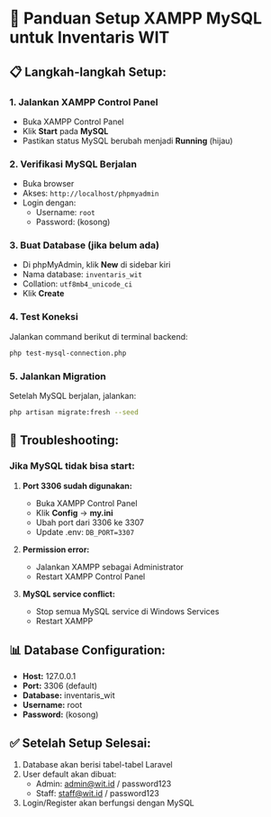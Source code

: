 # 🚀 Panduan Setup XAMPP MySQL untuk Inventaris WIT

## 📋 Langkah-langkah Setup:

### 1. **Jalankan XAMPP Control Panel**
- Buka XAMPP Control Panel
- Klik **Start** pada **MySQL**
- Pastikan status MySQL berubah menjadi **Running** (hijau)

### 2. **Verifikasi MySQL Berjalan**
- Buka browser
- Akses: `http://localhost/phpmyadmin`
- Login dengan:
  - Username: `root`
  - Password: (kosong)

### 3. **Buat Database (jika belum ada)**
- Di phpMyAdmin, klik **New** di sidebar kiri
- Nama database: `inventaris_wit`
- Collation: `utf8mb4_unicode_ci`
- Klik **Create**

### 4. **Test Koneksi**
Jalankan command berikut di terminal backend:
```bash
php test-mysql-connection.php
```

### 5. **Jalankan Migration**
Setelah MySQL berjalan, jalankan:
```bash
php artisan migrate:fresh --seed
```

## 🔧 Troubleshooting:

### Jika MySQL tidak bisa start:
1. **Port 3306 sudah digunakan:**
   - Buka XAMPP Control Panel
   - Klik **Config** → **my.ini**
   - Ubah port dari 3306 ke 3307
   - Update .env: `DB_PORT=3307`

2. **Permission error:**
   - Jalankan XAMPP sebagai Administrator
   - Restart XAMPP Control Panel

3. **MySQL service conflict:**
   - Stop semua MySQL service di Windows Services
   - Restart XAMPP

## 📊 Database Configuration:
- **Host:** 127.0.0.1
- **Port:** 3306 (default)
- **Database:** inventaris_wit
- **Username:** root
- **Password:** (kosong)

## ✅ Setelah Setup Selesai:
1. Database akan berisi tabel-tabel Laravel
2. User default akan dibuat:
   - Admin: admin@wit.id / password123
   - Staff: staff@wit.id / password123
3. Login/Register akan berfungsi dengan MySQL
